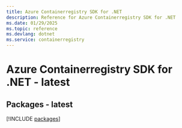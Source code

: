 ```yaml
---
title: Azure Containerregistry SDK for .NET
description: Reference for Azure Containerregistry SDK for .NET
ms.date: 01/29/2025
ms.topic: reference
ms.devlang: dotnet
ms.service: containerregistry
---
```

# Azure Containerregistry SDK for .NET - latest
## Packages - latest
[!INCLUDE [packages](containerregistry-index.md)]